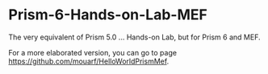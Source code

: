 # Prism-6-Hands-on-Lab-MEF
The very equivalent of Prism 5.0 ... Hands-on Lab, but for Prism 6 and MEF.

For a more elaborated version, you can go to page https://github.com/mouarf/HelloWorldPrismMef. 
